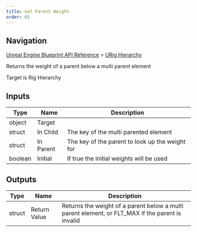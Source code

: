 ```yaml
---
title: Get Parent Weight
order: 65
---
```

## Navigation

[Unreal Engine Blueprint API Reference](https://dev.epicgames.com/documentation/en-us/unreal-engine/BlueprintAPI) > [URig Hierarchy](https://dev.epicgames.com/documentation/en-us/unreal-engine/BlueprintAPI/URigHierarchy)

Returns the weight of a parent below a multi parent element

Target is Rig Hierarchy

## Inputs

| Type | Name | Description |
| --- | --- | --- |
| object | Target |  |
| struct | In Child | The key of the multi parented element |
| struct | In Parent | The key of the parent to look up the weight for |
| boolean | Initial | If true the initial weights will be used |

## Outputs

| Type | Name | Description |
| --- | --- | --- |
| struct | Return Value | Returns the weight of a parent below a multi parent element, or FLT_MAX if the parent is invalid |
